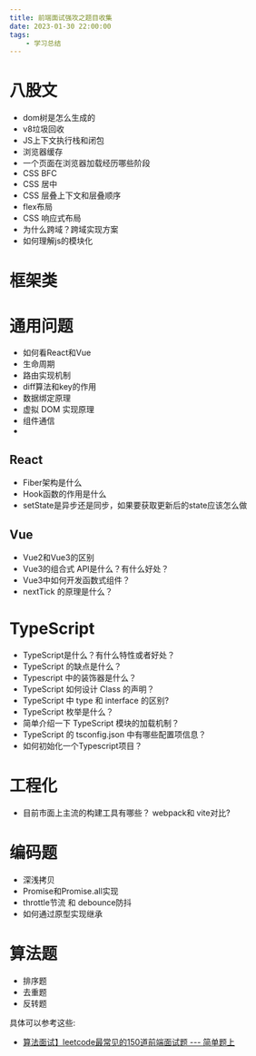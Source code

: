 ```yaml
---
title: 前端面试强攻之题目收集
date: 2023-01-30 22:00:00
tags:
    - 学习总结
---
```


# 八股文

- dom树是怎么生成的
- v8垃圾回收
- JS上下文执行栈和闭包
- 浏览器缓存
- 一个页面在浏览器加载经历哪些阶段
- CSS BFC
- CSS 居中
- CSS 层叠上下文和层叠顺序
- flex布局
- CSS 响应式布局
- 为什么跨域？跨域实现方案
- 如何理解js的模块化

# 框架类

# 通用问题
- 如何看React和Vue
- 生命周期
- 路由实现机制
- diff算法和key的作用
- 数据绑定原理
- 虚拟 DOM 实现原理
- 组件通信
- 

## React

- Fiber架构是什么
- Hook函数的作用是什么
- setState是异步还是同步，如果要获取更新后的state应该怎么做

## Vue

- Vue2和Vue3的区别
- Vue3的组合式 API是什么？有什么好处？
- Vue3中如何开发函数式组件？
- nextTick 的原理是什么？


# TypeScript

- TypeScript是什么？有什么特性或者好处？
- TypeScript 的缺点是什么？
- Typescript 中的装饰器是什么？
- TypeScript 如何设计 Class 的声明？
- TypeScript 中 type 和 interface 的区别?
- TypeScript 枚举是什么？
- 简单介绍一下 TypeScript 模块的加载机制？
- TypeScript 的 tsconfig.json 中有哪些配置项信息？
- 如何初始化一个Typescript项目？

# 工程化

- 目前市面上主流的构建工具有哪些？ webpack和 vite对比?


# 编码题

- 深浅拷贝
- Promise和Promise.all实现 
- throttle节流 和 debounce防抖
- 如何通过原型实现继承

# 算法题

- 排序题
- 去重题
- 反转题
  
具体可以参考这些:

- [算法面试】leetcode最常见的150道前端面试题 --- 简单题上](https://juejin.cn/post/6987320619394138148)